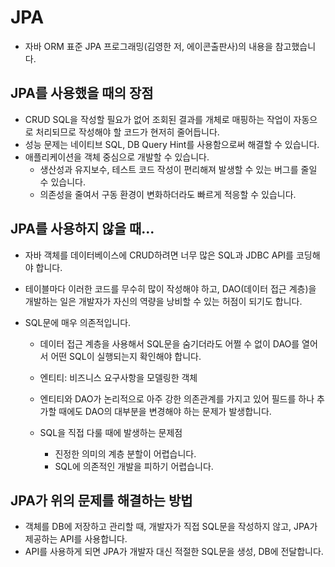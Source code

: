 # JPA
- 자바 ORM 표준 JPA 프로그래밍(김영한 저, 에이콘출판사)의 내용을 참고했습니다.

## JPA를 사용했을 때의 장점
- CRUD SQL을 작성할 필요가 없어 조회된 결과를 개체로 매핑하는 작업이 자동으로 처리되므로 작성해야 할 코드가 현저히 줄어듭니다.
- 성능 문제는 네이티브 SQL, DB Query Hint를 사용함으로써 해결할 수 있습니다.
- 애플리케이션을 객체 중심으로 개발할 수 있습니다.
    - 생산성과 유지보수, 테스트 코드 작성이 편리해져 발생할 수 있는 버그를 줄일 수 있습니다.
    - 의존성을 줄여서 구동 환경이 변화하더라도 빠르게 적응할 수 있습니다.

## JPA를 사용하지 않을 때...
- 자바 객체를 데이터베이스에 CRUD하려면 너무 많은 SQL과 JDBC API를 코딩해야 합니다.
- 테이블마다 이러한 코드를 무수히 많이 작성해야 하고, DAO(데이터 접근 계층)을 개발하는 일은 개발자가 자신의 역량을 낭비할 수 있는 허점이 되기도 합니다.

- SQL문에 매우 의존적입니다.
    - 데이터 접근 계층을 사용해서 SQL문을 숨기더라도 어쩔 수 없이 DAO를 열어서 어떤 SQL이 실행되는지 확인해야 합니다.
    - 엔티티: 비즈니스 요구사항을 모델링한 객체
    
    - 엔티티와 DAO가 논리적으로 아주 강한 의존관계를 가지고 있어 필드를 하나 추가할 때에도 DAO의 대부분을 변경해야 하는 문제가 발생합니다.
    - SQL을 직접 다룰 때에 발생하는 문제점
        - 진정한 의미의 계층 분할이 어렵습니다.
        - SQL에 의존적인 개발을 피하기 어렵습니다.

## JPA가 위의 문제를 해결하는 방법
- 객체를 DB에 저장하고 관리할 때, 개발자가 직접 SQL문을 작성하지 않고, JPA가 제공하는 API를 사용합니다.
- API를 사용하게 되면 JPA가 개발자 대신 적절한 SQL문을 생성, DB에 전달합니다.